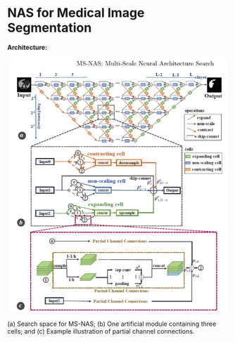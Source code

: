 # NAS for Medical Image Segmentation

**Architecture:**

<img src=".\architecture.png" style="zoom:70%;" />

 (a) Search space for MS-NAS; (b) One artificial module containing three cells; and (c) Example illustration of partial channel connections.